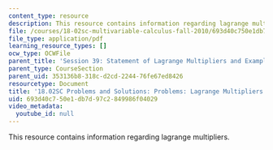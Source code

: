 ```yaml
---
content_type: resource
description: This resource contains information regarding lagrange multipliers.
file: /courses/18-02sc-multivariable-calculus-fall-2010/693d40c750e1db7d97c2849986f04029_MIT18_02SC_pb_46_comb.pdf
file_type: application/pdf
learning_resource_types: []
ocw_type: OCWFile
parent_title: 'Session 39: Statement of Lagrange Multipliers and Example'
parent_type: CourseSection
parent_uid: 353136b8-318c-d2cd-2244-76fe67ed8426
resourcetype: Document
title: '18.02SC Problems and Solutions: Problems: Lagrange Multipliers'
uid: 693d40c7-50e1-db7d-97c2-849986f04029
video_metadata:
  youtube_id: null
---
```

This resource contains information regarding lagrange multipliers.

